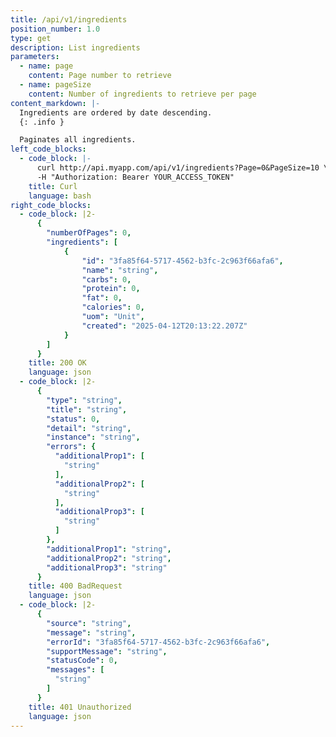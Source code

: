 ```yaml
---
title: /api/v1/ingredients
position_number: 1.0
type: get
description: List ingredients
parameters:
  - name: page
    content: Page number to retrieve
  - name: pageSize
    content: Number of ingredients to retrieve per page
content_markdown: |-
  Ingredients are ordered by date descending.
  {: .info }

  Paginates all ingredients.
left_code_blocks:
  - code_block: |-
      curl http://api.myapp.com/api/v1/ingredients?Page=0&PageSize=10 \
      -H "Authorization: Bearer YOUR_ACCESS_TOKEN"
    title: Curl
    language: bash
right_code_blocks:
  - code_block: |2-
      {
        "numberOfPages": 0,
        "ingredients": [
            {
                "id": "3fa85f64-5717-4562-b3fc-2c963f66afa6",
                "name": "string",
                "carbs": 0,
                "protein": 0,
                "fat": 0,
                "calories": 0,
                "uom": "Unit",
                "created": "2025-04-12T20:13:22.207Z"
            }
        ]
      }
    title: 200 OK
    language: json
  - code_block: |2-
      {
        "type": "string",
        "title": "string",
        "status": 0,
        "detail": "string",
        "instance": "string",
        "errors": {
          "additionalProp1": [
            "string"
          ],
          "additionalProp2": [
            "string"
          ],
          "additionalProp3": [
            "string"
          ]
        },
        "additionalProp1": "string",
        "additionalProp2": "string",
        "additionalProp3": "string"
      }
    title: 400 BadRequest
    language: json
  - code_block: |2-
      {
        "source": "string",
        "message": "string",
        "errorId": "3fa85f64-5717-4562-b3fc-2c963f66afa6",
        "supportMessage": "string",
        "statusCode": 0,
        "messages": [
          "string"
        ]
      }
    title: 401 Unauthorized
    language: json
---
```

